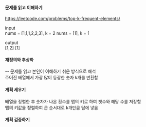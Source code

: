 #### 문제를 읽고 이해하기
https://leetcode.com/problems/top-k-frequent-elements/

input</br>
nums = [1,1,1,2,2,3], k = 2
nums = [1], k = 1


output</br>
[1,2]
[1]


#### 재정의와 추상화<br>
-- 문제를 읽고 본인이 이해하기 쉬운 방식으로 해석<br>
주어진 배열에서 가장 많이 등장한 숫자 k개를 반환함

#### 계획 세우기<br>
배열을 정렬한 후 숫자가 나온 횟수를 맵의 키로 하여 갯수와 해당 수를 저장함<br>
맵의 키값을 정렬하여 큰 순서대로 k개만큼 답에 넣음

#### 계획 검증하기
